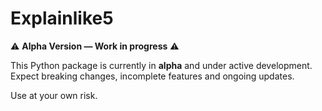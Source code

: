 # Explainlike5
⚠️ **Alpha Version — Work in progress** ⚠️

This Python package is currently in **alpha** and under active development.  
Expect breaking changes, incomplete features and ongoing updates.

Use at your own risk.  